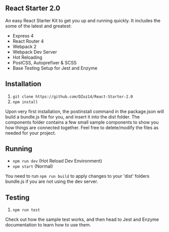 
## React Starter 2.0 ##
An easy React Starter Kit to get you up and running quickly. It includes the some of the latest and greatest:

 - Express 4
 - React Router 4
 - Webpack 2
 - Webpack Dev Server
 - Hot Reloading
 - PostCSS, Autoprefixer & SCSS
 - Base Testing Setup for Jest and Enzyme

## Installation ##

 1. `git clone https://github.com/DZuz14/React-Starter-2.0`
 2. `npm install`

 Upon very first installation, the postinstall command in the package.json will build a bundle.js file for you,
 and insert it into the dist folder. The components folder contains a few small sample components to show you
 how things are connected together. Feel free to delete/modify the files as needed for your project.

## Running ##

- `npm run dev` (Hot Reload Dev Environment)
- `npm start` (Normal)

You need to run `npm run build` to apply changes to your 'dist' folders bundle.js if you are not
using the dev server.

## Testing ##

1. `npm run test`

Check out how the sample test works, and then head to Jest and Enzyme documentation to learn how to use them.
